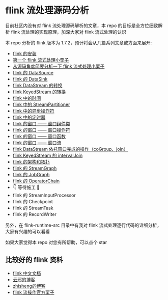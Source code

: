 # flink 流处理源码分析

目前社区内没有对 flink 流处理源码解析的文章，本 repo 的目标是全方位细致解析 flink 流处理的实现原理，加深大家对 flink 流式处理的认识

本 repo 分析的 flink 版本为 1.7.2，预计将会从几篇系列文章或方面来展开:

* [flink 的安装](./docs/flink-install.md)
* [第一个 flink 流式处理小栗子](./docs/first-flink-example.md)
* [从源码角度简要分析一下 flink 流式处理小栗子](./docs/brief-analysis-of-first-flink-example.md)
* [flink 的 DataSource](./docs/flink-data-source.md)
* [flink 的 DataSink](./docs/flink-data-sink.md)
* [flink DataStream 的转换](./docs/flink-stream-transformation.md)
* [flink KeyedStream 的转换](./docs/flink-keyed-stream-transformation.md)
* [flink 中的时间](./docs/flink-time-characteristic.md)
* [flink 中的 StreamPartitioner](./docs/flink-stream-partitioner.md)
* [flink 中的异步操作符](./docs/flink-async-operator.md)
* [flink 中的定时器](./docs/flink-timer.md)
* [flink 的窗口 —— 窗口组件类](./docs/flink-window-component.md)
* [flink 的窗口 —— 窗口操作符](./docs/flink-window-operator.md)
* [flink 的窗口 —— 窗口函数](./docs/flink-window-function.md) 
* [flink 的窗口 —— 窗口流](./docs/flink-window-stream.md)
* [flink DataStream 依托窗口完成的操作（coGroup、join）](./docs/flink-coGroup-join.md)
* [flink KeyedStream 的 intervalJoin](./docs/flink-keyed-stream-intervaljoin.md)
* [flink 的架构和拓扑](http://wuchong.me/blog/2016/05/03/flink-internals-overview/)
* [flink 的 StreamGraph](./docs/flink-stream-graph.md)
* [flink 的 JobGraph](./docs/flink-job-graph.md)
* [flink 的 OperatorChain](./docs/flink-operator-chain.md)
* 👇 等待施工 🚧
* flink 的 StreamInputProcessor
* flink 的 Checkpoint
* flink 的 StreamTask
* flink 的 RecordWriter

另外，在 flink-runtime-src 目录中有我对 flink 流式处理逐行代码的详细分析，大家有兴趣的可以看看

如果大家觉得本 repo 对您有所帮助，可以点个 star

## 比较好的 flink 资料

* [flink 中文文档](http://flink-cn.shinonomelab.com/)
* [云邪的博客](http://wuchong.me/)
* [zhisheng的博客](http://www.54tianzhisheng.cn/)
* [flink 流操作官方栗子](https://github.com/apache/flink/tree/master/flink-examples/flink-examples-streaming)